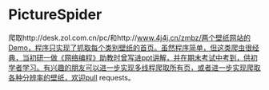 # PictureSpider
爬取http://desk.zol.com.cn/pc/和http://www.4j4j.cn/zmbz/两个壁纸网站的Demo，程序只实现了抓取每个类别壁纸的首页。虽然程序简单，但这类爬虫很经典，当初研一做《网络编程》助教时曾写进ppt讲解，并在期末考试中考到，供初学者学习。有兴趣的朋友可以进一步实现多线程爬取所有页，或者进一步实现爬取各种分辨率的壁纸，欢迎pull requests。
